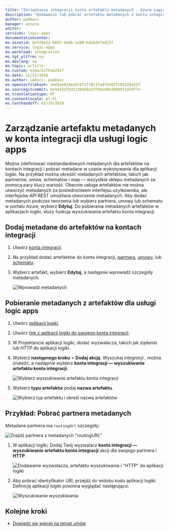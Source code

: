 ```yaml
---
title: "Zarządzanie integracji konta artefaktu metadanych - Azure Logic Apps | Dokumentacja firmy Microsoft"
description: "Dodawanie lub pobrać artefaktu metadanych z konta integracji dla usługi Azure Logic Apps"
author: padmavc
manager: anneta
editor: 
services: logic-apps
documentationcenter: 
ms.assetid: bb7d9432-b697-44db-aa88-bd16ddfad23f
ms.service: logic-apps
ms.workload: integration
ms.tgt_pltfrm: na
ms.devlang: na
ms.topic: article
ms.custom: H1Hack27Feb2017
ms.date: 11/21/2016
ms.author: LADocs; padmavc
ms.openlocfilehash: 5eebae624ea024f2ff8c1fa4764027c05220a15f
ms.sourcegitcommit: be9a42d7b321304d9a33786ed8e2b9b972a5977e
ms.translationtype: MT
ms.contentlocale: pl-PL
ms.lasthandoff: 01/19/2018
---
```

# <a name="manage-artifact-metadata-in-integration-accounts-for-logic-apps"></a>Zarządzanie artefaktu metadanych w konta integracji dla usługi logic apps

Można zdefiniować niestandardowych metadanych dla artefaktów na kontach integracji i pobrać metadane w czasie wykonywania dla aplikacji logiki. Na przykład można określić metadanych artefaktów, takich jak partnerów, umów, schematów i map — wszystkie sklepu metadanych za pomocą pary klucz wartość. Obecnie usługa artefaktów nie można utworzyć metadanych za pośrednictwem interfejsu użytkownika, ale interfejsów API REST umożliwia utworzenie metadanych. Aby dodać metadanych podczas tworzenia lub wybierz partnera, umowy lub schematu w portalu Azure, wybierz **Edytuj**. Do pobierania metadanych artefaktów w aplikacjach logiki, służy funkcja wyszukiwania artefaktu konta integracji.

## <a name="add-metadata-to-artifacts-in-integration-accounts"></a>Dodaj metadane do artefaktów na kontach integracji

1. Utwórz [konta integracji](logic-apps-enterprise-integration-create-integration-account.md).

2. Na przykład dodać artefaktów do konta integracji, [partnera](logic-apps-enterprise-integration-partners.md#how-to-create-a-partner), [umowy](logic-apps-enterprise-integration-agreements.md#how-to-create-agreements), lub [schematu](logic-apps-enterprise-integration-schemas.md).

3.  Wybierz artefakt, wybierz **Edytuj**, a następnie wprowadź szczegóły metadanych.

    ![Wprowadź metadanych](media/logic-apps-enterprise-integration-metadata/image1.png)

## <a name="retrieve-metadata-from-artifacts-for-logic-apps"></a>Pobieranie metadanych z artefaktów dla usługi logic apps

1. Utwórz [aplikacji logiki](quickstart-create-first-logic-app-workflow.md).

2. Utwórz [link z aplikacji logiki do swojego konta integracji](logic-apps-enterprise-integration-create-integration-account.md#link-an-integration-account-to-a-logic-app). 

3. W Projektancie aplikacji logiki, dodać wyzwalacza, takich jak *żądania* lub *HTTP* do aplikacji logiki.

4.  Wybierz **następnego kroku** > **Dodaj akcję**. Wyszukaj *integracji* , można znaleźć, a następnie wybierz **konta integracji — wyszukiwanie artefaktu konta integracji**.

    ![Wybierz wyszukiwanie artefaktu konta integracji](media/logic-apps-enterprise-integration-metadata/image2.png)

5. Wybierz **typu artefaktu**i podaj **nazwa artefaktu**.

    ![Wybierz typ artefaktu i określ nazwę artefaktów](media/logic-apps-enterprise-integration-metadata/image3.png)

## <a name="example-retrieve-partner-metadata"></a>Przykład: Pobrać partnera metadanych

Metadane partnera ma `routingUrl` szczegóły:

![Znajdź partnera z metadanych "routingURL"](media/logic-apps-enterprise-integration-metadata/image6.png)

1. W aplikacji logiki, Dodaj Twój wyzwalacz **konta integracji — wyszukiwanie artefaktu konta integracji** akcji dla swojego partnera i **HTTP**.

    ![Dodawanie wyzwalacza, artefaktu wyszukiwania i "HTTP" do aplikacji logiki](media/logic-apps-enterprise-integration-metadata/image4.png)

2. Aby pobrać identyfikator URI, przejdź do widoku kodu aplikacji logiki. Definicję aplikacji logiki powinna wyglądać następująco:

    ![Wyszukiwanie wyszukiwania](media/logic-apps-enterprise-integration-metadata/image5.png)


## <a name="next-steps"></a>Kolejne kroki
* [Dowiedz się więcej na temat umów](logic-apps-enterprise-integration-agreements.md "więcej informacji na temat umowy integracji dla przedsiębiorstw")  
